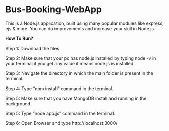 # Bus-Booking-WebApp
This is a Node.js application, built using many popular modules like express, ejs &amp; more. You can do improvements and increase your skill in Node.js.

**How To Run?**

Step 1: Download the files

Step 2: Make sure that your pc has node.js installed by typing node -v in your terminal if you get any value it means node.js is installed

Step 3: Navigate the directory in which the main folder is present in the terminal.

Step 4: Type “npm install” command in the terminal.

Step 5: Make sure that you have MongoDB install and running in the background.

Step 5: Type “node app.js” command in the terminal.

Step 6: Open Browser and type http://localhost:3000/
